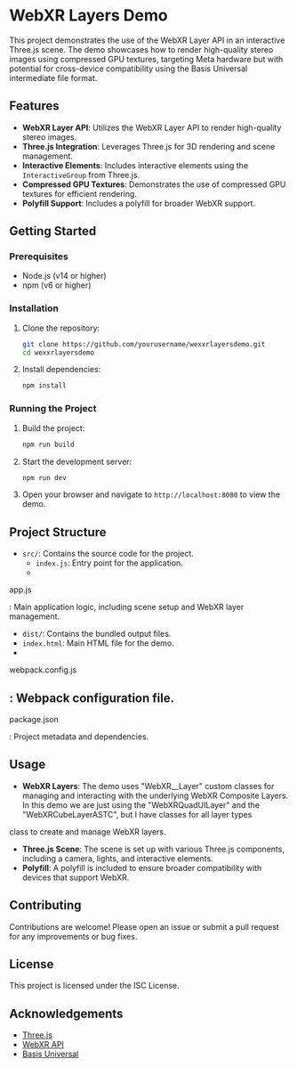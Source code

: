 # WebXR Layers Demo

This project demonstrates the use of the WebXR Layer API in an interactive Three.js scene. The demo showcases how to render high-quality stereo images using compressed GPU textures, targeting Meta hardware but with potential for cross-device compatibility using the Basis Universal intermediate file format.

## Features

- **WebXR Layer API**: Utilizes the WebXR Layer API to render high-quality stereo images.
- **Three.js Integration**: Leverages Three.js for 3D rendering and scene management.
- **Interactive Elements**: Includes interactive elements using the `InteractiveGroup` from Three.js.
- **Compressed GPU Textures**: Demonstrates the use of compressed GPU textures for efficient rendering.
- **Polyfill Support**: Includes a polyfill for broader WebXR support.

## Getting Started

### Prerequisites

- Node.js (v14 or higher)
- npm (v6 or higher)

### Installation

1. Clone the repository:
   ```sh
   git clone https://github.com/yourusername/wexxrlayersdemo.git
   cd wexxrlayersdemo
   ```

2. Install dependencies:
   ```sh
   npm install
   ```

### Running the Project

1. Build the project:
   ```sh
   npm run build
   ```

2. Start the development server:
   ```sh
   npm run dev
   ```

3. Open your browser and navigate to `http://localhost:8080` to view the demo.

## Project Structure

- `src/`: Contains the source code for the project.
  - `index.js`: Entry point for the application.
  - 

app.js

: Main application logic, including scene setup and WebXR layer management.
- `dist/`: Contains the bundled output files.
- `index.html`: Main HTML file for the demo.
- 

webpack.config.js

: Webpack configuration file.
- 

package.json

: Project metadata and dependencies.

## Usage

- **WebXR Layers**: The demo uses "WebXR__Layer" custom classes for managing and interacting with the underlying WebXR Composite Layers. In this demo we are just using the "WebXRQuadUILayer" and the "WebXRCubeLayerASTC", but I have classes for all layer types

 class to create and manage WebXR layers.
- **Three.js Scene**: The scene is set up with various Three.js components, including a camera, lights, and interactive elements.
- **Polyfill**: A polyfill is included to ensure broader compatibility with devices that support WebXR.

## Contributing

Contributions are welcome! Please open an issue or submit a pull request for any improvements or bug fixes.

## License

This project is licensed under the ISC License.

## Acknowledgements

- [Three.js](https://threejs.org/)
- [WebXR API](https://immersiveweb.dev/)
- [Basis Universal](https://github.com/BinomialLLC/basis_universal)

